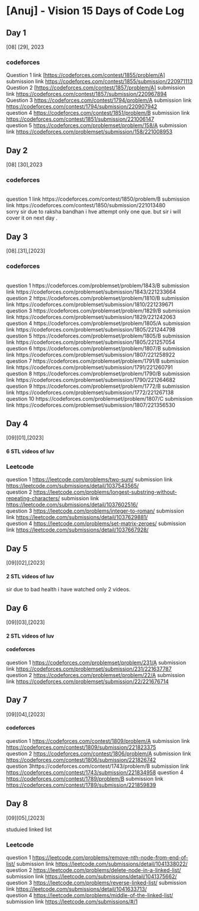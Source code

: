 # [Anuj] - Vision 15 Days of Code Log
## Day 1
[08] [29], 2023
### codeforces
Question 1 link [https://codeforces.com/contest/1855/problem/A] submission link   https://codeforces.com/contest/1855/submission/220971113
<br>
Question 2 [https://codeforces.com/contest/1857/problem/A]  submission link   https://codeforces.com/contest/1857/submission/220967894
<br>
Question 3 https://codeforces.com/contest/1794/problem/A  submission link   https://codeforces.com/contest/1794/submission/220907942
<br>
question 4  https://codeforces.com/contest/1851/problem/B   submission link   https://codeforces.com/contest/1851/submission/221006147
<br>
question 5 https://codeforces.com/problemset/problem/158/A  submission link   https://codeforces.com/problemset/submission/158/221008953

## Day 2
[08] [30],2023

### codeforces
<br>
question 1 link https://codeforces.com/contest/1850/problem/B  submission link   https://codeforces.com/contest/1850/submission/221013480
<br>
sorry sir due to raksha bandhan i hve  attempt only one que. but sir i will cover it on next day .

## Day 3
[08].[31],[2023]

### codeforces
<br>
question 1  https://codeforces.com/problemset/problem/1843/B   submission link   https://codeforces.com/problemset/submission/1843/221233664
<br>
question 2  https://codeforces.com/problemset/problem/1810/B   submission link   https://codeforces.com/problemset/submission/1810/221239671
<br>
question 3  https://codeforces.com/problemset/problem/1829/B   submission link   https://codeforces.com/problemset/submission/1829/221242063
<br>
question 4  https://codeforces.com/problemset/problem/1805/A   submission link   https://codeforces.com/problemset/submission/1805/221244798
<br>
question 5  https://codeforces.com/problemset/problem/1805/B   submission link   https://codeforces.com/problemset/submission/1805/221257054
<br>
question 6  https://codeforces.com/problemset/problem/1807/B   submission link   https://codeforces.com/problemset/submission/1807/221258922
<br>
question 7  https://codeforces.com/problemset/problem/1791/B   submission link   https://codeforces.com/problemset/submission/1791/221260791
<br>
question 8  https://codeforces.com/problemset/problem/1790/B   submission link   https://codeforces.com/problemset/submission/1790/221264682
<br>
question 9  https://codeforces.com/problemset/problem/1772/B   submission link   https://codeforces.com/problemset/submission/1772/221267138
<br>
question 10 https://codeforces.com/problemset/problem/1807/C   submission link   https://codeforces.com/problemset/submission/1807/221356530

## Day 4
[09][01],[2023]
#### 6 STL videos of luv
### Leetcode
question 1 https://leetcode.com/problems/two-sum/  submission link  https://leetcode.com/submissions/detail/1037543565/ <br>
question 2 https://leetcode.com/problems/longest-substring-without-repeating-characters/   submission link   https://leetcode.com/submissions/detail/1037602516/ <br>
question 3 https://leetcode.com/problems/integer-to-roman/   submission link   https://leetcode.com/submissions/detail/1037629881/ <br>
question 4 https://leetcode.com/problems/set-matrix-zeroes/    submission link   https://leetcode.com/submissions/detail/1037667928/

## Day 5
[09][02],[2023]
#### 2 STL videos of luv
sir due to bad health i have watched only 2 videos.

## Day 6
[09][03],[2023]
#### 2 STL videos of luv
#### codeforces
question 1 https://codeforces.com/problemset/problem/231/A   submission link  https://codeforces.com/problemset/submission/231/221637787 <br>
question 2 https://codeforces.com/problemset/problem/22/A   submission link  https://codeforces.com/problemset/submission/22/221676714

## Day 7
[09][04],[2023]

#### codeforces

question 1 https://codeforces.com/contest/1809/problem/A    submission link  https://codeforces.com/contest/1809/submission/221823375 <br>
question 2 https://codeforces.com/contest/1806/problem/A    submission link   https://codeforces.com/contest/1806/submission/221826742 <br>
question 3https://codeforces.com/contest/1743/problem/B      submission link    https://codeforces.com/contest/1743/submission/221834958
question 4 https://codeforces.com/contest/1789/problem/B     submission link    https://codeforces.com/contest/1789/submission/221859839

## Day 8
[09][05],[2023]

studuied linked list
### Leetcode
question 1 https://leetcode.com/problems/remove-nth-node-from-end-of-list/  submission link   https://leetcode.com/submissions/detail/1041338022/ <br>
question 2  https://leetcode.com/problems/delete-node-in-a-linked-list/     submission link   https://leetcode.com/submissions/detail/1041375662/ <br>
question 3 https://leetcode.com/problems/reverse-linked-list/         submission link    https://leetcode.com/submissions/detail/1041633713/ <br>
question 4 https://leetcode.com/problems/middle-of-the-linked-list/    submission link   https://leetcode.com/submissions/#/1
